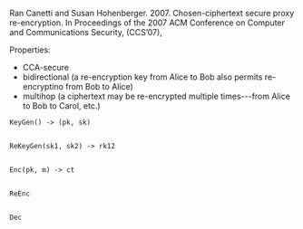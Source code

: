 Ran Canetti and Susan Hohenberger. 2007.
Chosen-ciphertext secure proxy re-encryption.
In Proceedings of the 2007 ACM Conference on Computer and Communications Security, (CCS’07),

Properties:
- CCA-secure
- bidirectional (a re-encryption key from Alice to Bob also permits
  re-encryptino from Bob to Alice)
- multihop (a ciphertext may be re-encrypted multiple times---from Alice to Bob
  to Carol, etc.)


```
KeyGen() -> (pk, sk)


```

```
ReKeyGen(sk1, sk2) -> rk12


```


```
Enc(pk, m) -> ct


```

```
ReEnc


```

```
Dec


```
